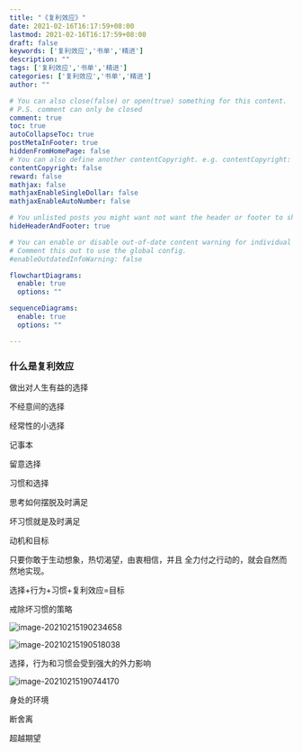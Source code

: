 ```yaml
---
title: "《复利效应》"
date: 2021-02-16T16:17:59+08:00
lastmod: 2021-02-16T16:17:59+08:00
draft: false
keywords: ['复利效应','书单','精进']
description: ""
tags: ['复利效应','书单','精进']
categories: ['复利效应','书单','精进']
author: ""

# You can also close(false) or open(true) something for this content.
# P.S. comment can only be closed
comment: true
toc: true
autoCollapseToc: true
postMetaInFooter: true
hiddenFromHomePage: false
# You can also define another contentCopyright. e.g. contentCopyright: "This is another copyright."
contentCopyright: false
reward: false
mathjax: false
mathjaxEnableSingleDollar: false
mathjaxEnableAutoNumber: false

# You unlisted posts you might want not want the header or footer to show
hideHeaderAndFooter: true

# You can enable or disable out-of-date content warning for individual post.
# Comment this out to use the global config.
#enableOutdatedInfoWarning: false

flowchartDiagrams:
  enable: true
  options: ""

sequenceDiagrams: 
  enable: true
  options: ""

---
```


### 什么是复利效应

做出对人生有益的选择

不经意间的选择

经常性的小选择

记事本

留意选择

习惯和选择

思考如何摆脱及时满足

坏习惯就是及时满足

动机和目标

只要你敢于生动想象，热切渴望，由衷相信，并且 全力付之行动的，就会自然而然地实现。

选择+行为+习惯+复利效应=目标

戒除坏习惯的策略

![image-20210215190234658](https://luckly007.oss-cn-beijing.aliyuncs.com/images/20210215190235.png)



![image-20210215190518038](https://luckly007.oss-cn-beijing.aliyuncs.com/images/20210215190518.png)

选择，行为和习惯会受到强大的外力影响

![image-20210215190744170](https://luckly007.oss-cn-beijing.aliyuncs.com/images/20210215190744.png)

身处的环境

断舍离

超越期望

